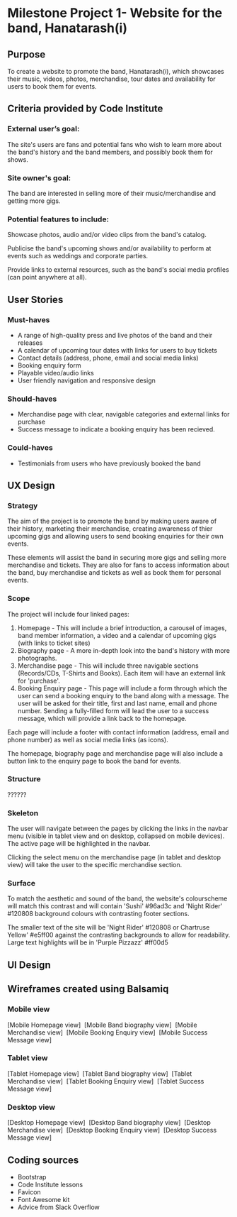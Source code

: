 # Milestone Project 1- Website for the band, Hanatarash(i)

## Purpose
To create a website to promote the band, Hanatarash(i), which showcases their music, videos, photos, merchandise, tour dates and availability for users to book them for events. 

## Criteria provided by Code Institute 
 
### External user’s goal: 
The site's users are fans and potential fans who wish to learn more about the band's history and the band members, and possibly book them for shows.

### Site owner's goal:
The band are interested in selling more of their music/merchandise and getting more gigs.

### Potential features to include:
Showcase photos, audio and/or video clips from the band's catalog.

Publicise the band's upcoming shows and/or availability to perform at events such as weddings and corporate parties.

Provide links to external resources, such as the band's social media profiles (can point anywhere at all).

## User Stories
### Must-haves
* A range of high-quality press and live photos of the band and their releases
* A calendar of upcoming tour dates with links for users to buy tickets
* Contact details (address, phone, email and social media links)
* Booking enquiry form 
* Playable video/audio links 
* User friendly navigation and responsive design

### Should-haves
* Merchandise page with clear, navigable categories and external links for purchase
* Success message to indicate a booking enquiry has been recieved. 

### Could-haves
* Testimonials from users who have previously booked the band

## UX Design

### Strategy
The aim of the project is to promote the band by making users aware of their history, marketing their merchandise, creating awareness of thier upcoming gigs and allowing users to send booking enquiries for their own events. 

These elements will assist the band in securing more gigs and selling more merchandise and tickets. They are also for fans to access information about the band, buy merchandise and tickets as well as book them for personal events. 

### Scope
The project will include four linked pages:
1. Homepage - This will include a brief introduction, a carousel of images, band member information, a video and a calendar of upcoming gigs (with links to ticket sites)
2. Biography page - A more in-depth look into the band's history with more photographs. 
3. Merchandise page - This will include three navigable sections (Records/CDs, T-Shirts and Books). Each item will have an external link for 'purchase'. 
4. Booking Enquiry page - This page will include a form through which the user can send a booking enquiry to the band along with a message. 
The user will be asked for their title, first and last name, email and phone number. Sending a fully-filled form will lead the user to a success message, which will provide a link back to the homepage. 

Each page will include a footer with contact information (address, email and phone number) as well as social media links (as icons). 

The homepage, biography page and merchandise page will also include a button link to the enquiry page to book the band for events. 

### Structure
??????

### Skeleton

The user will navigate between the pages by clicking the links in the navbar menu (visible in tablet view and on desktop, collapsed on mobile devices).
The active page will be highlighted in the navbar. 

Clicking the select menu on the merchandise page (in tablet and desktop view) will take the user to the specific merchandise section. 

### Surface
To match the aesthetic and sound of the band, the website's colourscheme will match this contrast and  will contain 'Sushi' #96ad3c and 'Night Rider' #120808 background colours with contrasting footer sections. 

The smaller text of the site will be 'Night Rider' #120808 or Chartruse Yellow' #e5ff00 against the contrasting backgrounds to allow for readability. Large text highlights will be in 'Purple Pizzazz' #ff00d5

## UI Design
## Wireframes created using Balsamiq

### Mobile view 
[Mobile Homepage view] <img src="">
[Mobile Band biography view]
<img src="">
[Mobile Merchandise view]
<img src="">
[Mobile Booking Enquiry view]
<img src="">
[Mobile Success Message view]
<img src="">


### Tablet view
[Tablet Homepage view]
<img src="">
[Tablet Band biography view]
<img src="">
[Tablet Merchandise view]
<img src="">
[Tablet Booking Enquiry view]
<img src="">
[Tablet Success Message view]
<img src="">
### Desktop view
[Desktop Homepage view]
<img src="">
[Desktop Band biography view]
<img src="">
[Desktop Merchandise view]
<img src="">
[Desktop Booking Enquiry view]
<img src="">
[Desktop Success Message view]
<img src="">

## Coding sources
* Bootstrap
* Code Institute lessons
* Favicon
* Font Awesome kit
* Advice from Slack Overflow